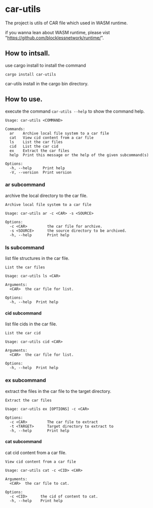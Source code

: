 # car-utils

The project is utils of CAR file which used in WASM runtime.

if you wanna lean about WASM runtime, please vist "https://github.com/blocklessnetwork/runtime/".

## How to intsall.

use cargo install to install the command

```
cargo install car-utils
```

car-utils install in the cargo bin directory.

## How to use.

execute the command `car-utils --help` to show the command help.

```
Usage: car-utils <COMMAND>

Commands:
  ar    Archive local file system to a car file
  cat   View cid content from a car file
  ls    List the car files
  cid   List the car cid
  ex    Extract the car files
  help  Print this message or the help of the given subcommand(s)

Options:
  -h, --help     Print help
  -V, --version  Print version
```

###  ar subcommand

archive the local directory to the car file.

```
Archive local file system to a car file

Usage: car-utils ar -c <CAR> -s <SOURCE>

Options:
  -c <CAR>         the car file for archive.
  -s <SOURCE>      the source directory to be archived.
  -h, --help       Print help
```

###  ls subcommand

list file structures in the car file.

```
List the car files

Usage: car-utils ls <CAR>

Arguments:
  <CAR>  the car file for list.

Options:
  -h, --help  Print help
```

####  cid subcommand

list file cids in the car file.

```
List the car cid

Usage: car-utils cid <CAR>

Arguments:
  <CAR>  the car file for list.

Options:
  -h, --help  Print help
```

### ex subcommand

extract the files in the car file to the target directory.

```
Extract the car files

Usage: car-utils ex [OPTIONS] -c <CAR>

Options:
  -c <CAR>         The car file to extract
  -t <TARGET>      Target directory to extract to
  -h, --help       Print help
```

####  cat subcommand

cat cid content from a car file.

```
View cid content from a car file

Usage: car-utils cat -c <CID> <CAR>

Arguments:
  <CAR>  the car file to cat.

Options:
  -c <CID>      the cid of content to cat.
  -h, --help    Print help
```
